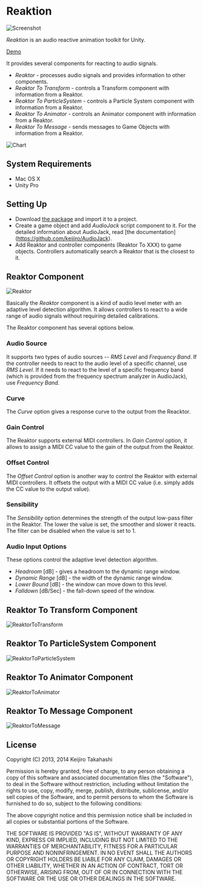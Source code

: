 Reaktion
========

![Screenshot](http://keijiro.github.io/Reaktion/screenshot.png)

*Reaktion* is an audio reactive animation toolkit for Unity.

[Demo](https://vine.co/v/h2H5Iqi3e3V)

It provides several components for reacting to audio signals.

- *Reaktor* - processes audio signals and provides information to other components.
- *Reaktor To Transform* - controls a Transform component with information from a Reaktor.
- *Reaktor To ParticleSystem* - controls a Particle System component with information from
  a Reaktor.
- *Reaktor To Animator* - controls an Animator component with information from a Reaktor.
- *Reaktor To Message* - sends messages to Game Objects with information from a Reaktor.

![Chart](http://keijiro.github.io/Reaktion/abstract.png)

System Requirements
-------------------

- Mac OS X
- Unity Pro

Setting Up
----------

- Download [the package](http://keijiro.github.io/Reaktion/reaktion-0.5.unitypackage)
  and import it to a project.
- Create a game object and add *AudioJack* script component to it. For the detailed
  information about AudioJack, read [the documentation]
  (https://github.com/keijiro/AudioJack).
- Add Reaktor and controller components (Reaktor To XXX) to game objects. Controllers
  automatically search a Reaktor that is the closest to it.

Reaktor Component
-----------------

![Reaktor](http://keijiro.github.io/Reaktion/inspector-reaktor.png)

Basically the *Reaktor* component is a kind of audio level meter with an adaptive level
detection algorithm. It allows controllers to react to a wide range of audio signals
without requiring detailed calibrations.

The Reaktor component has several options below.

### Audio Source

It supports two types of audio sources -- *RMS Level* and *Frequency Band*. If the
controller needs to react to the audio level of a specific channel, use *RMS Level*.
If it needs to react to the level of a specific frequency band (which is provided from
the frequency spectrum analyzer in AudioJack), use *Frequency Band*.

### Curve

The *Curve* option gives a response curve to the output from the Reacktor.

### Gain Control

The Reaktor supports external MIDI controllers. In *Gain Control* option, it allows
to assign a MIDI CC value to the gain of the output from the Reaktor.

### Offset Control

The *Offset Control* option is another way to control the Reaktor with external MIDI
controllers. It offsets the output with a MIDI CC value (i.e. simply adds the CC value
to the output value).

### Sensibility

The *Sensibility* option determines the strength of the output low-pass filter in the
Reaktor. The lower the value is set, the smoother and slower it reacts. The filter can
be disabled when the value is set to 1.

### Audio Input Options

These options control the adaptive level detection algorithm.

- *Headroom* [dB] - gives a headroom to the dynamic range window.
- *Dynamic Range* [dB] - the width of the dynamic range window.
- *Lower Bound* [dB] - the window can move down to this level.
- *Falldown* [dB/Sec] - the fall-down speed of the window.

Reaktor To Transform Component
------------------------------

![ReaktorToTransform](http://keijiro.github.io/Reaktion/inspector-transform.png)

Reaktor To ParticleSystem Component
-----------------------------------

![ReaktorToParticleSystem](http://keijiro.github.io/Reaktion/inspector-particle.png)

Reaktor To Animator Component
-----------------------------

![ReaktorToAnimator](http://keijiro.github.io/Reaktion/inspector-animator.png)

Reaktor To Message Component
----------------------------

![ReaktorToMessage](http://keijiro.github.io/Reaktion/inspector-message.png)

License
-------

Copyright (C) 2013, 2014 Keijiro Takahashi

Permission is hereby granted, free of charge, to any person obtaining a copy of
this software and associated documentation files (the "Software"), to deal in
the Software without restriction, including without limitation the rights to
use, copy, modify, merge, publish, distribute, sublicense, and/or sell copies of
the Software, and to permit persons to whom the Software is furnished to do so,
subject to the following conditions:

The above copyright notice and this permission notice shall be included in all
copies or substantial portions of the Software.

THE SOFTWARE IS PROVIDED "AS IS", WITHOUT WARRANTY OF ANY KIND, EXPRESS OR
IMPLIED, INCLUDING BUT NOT LIMITED TO THE WARRANTIES OF MERCHANTABILITY, FITNESS
FOR A PARTICULAR PURPOSE AND NONINFRINGEMENT. IN NO EVENT SHALL THE AUTHORS OR
COPYRIGHT HOLDERS BE LIABLE FOR ANY CLAIM, DAMAGES OR OTHER LIABILITY, WHETHER
IN AN ACTION OF CONTRACT, TORT OR OTHERWISE, ARISING FROM, OUT OF OR IN
CONNECTION WITH THE SOFTWARE OR THE USE OR OTHER DEALINGS IN THE SOFTWARE.
